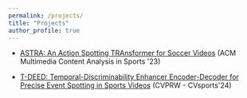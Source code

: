 ```yaml
---
permalink: /projects/
title: "Projects"
author_profile: true
---
```


- [ASTRA: An Action Spotting TRAnsformer for Soccer Videos](/projects/ASTRA) (ACM Multimedia Content Analysis in Sports '23)

- [T-DEED: Temporal-Discriminability Enhancer Encoder-Decoder for Precise Event Spotting in Sports Videos](/projects/T-DEED) (CVPRW - CVsports'24)
